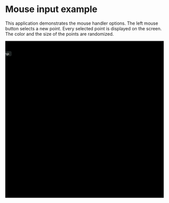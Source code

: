 # Mouse input example

This application demonstrates the mouse handler options. The left mouse button selects a new point. Every selected point is displayed on the screen. The color and the size of the points are randomized.

![Sample gif](./sample/sample.gif)
